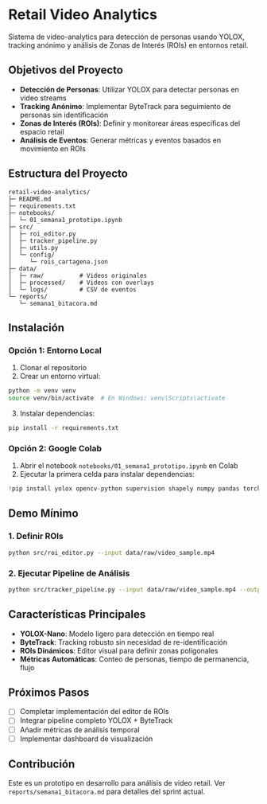 # Retail Video Analytics

Sistema de video-analytics para detección de personas usando YOLOX, tracking anónimo y análisis de Zonas de Interés (ROIs) en entornos retail.

## Objetivos del Proyecto

- **Detección de Personas**: Utilizar YOLOX para detectar personas en video streams
- **Tracking Anónimo**: Implementar ByteTrack para seguimiento de personas sin identificación
- **Zonas de Interés (ROIs)**: Definir y monitorear áreas específicas del espacio retail
- **Análisis de Eventos**: Generar métricas y eventos basados en movimiento en ROIs

## Estructura del Proyecto

```
retail-video-analytics/
├─ README.md
├─ requirements.txt
├─ notebooks/
│  └─ 01_semana1_prototipo.ipynb
├─ src/
│  ├─ roi_editor.py
│  ├─ tracker_pipeline.py
│  ├─ utils.py
│  └─ config/
│     └─ rois_cartagena.json
├─ data/
│  ├─ raw/          # Videos originales
│  ├─ processed/    # Videos con overlays
│  └─ logs/         # CSV de eventos
└─ reports/
   └─ semana1_bitacora.md
```

## Instalación

### Opción 1: Entorno Local

1. Clonar el repositorio
2. Crear un entorno virtual:
```bash
python -m venv venv
source venv/bin/activate  # En Windows: venv\Scripts\activate
```

3. Instalar dependencias:
```bash
pip install -r requirements.txt
```

### Opción 2: Google Colab

1. Abrir el notebook `notebooks/01_semana1_prototipo.ipynb` en Colab
2. Ejecutar la primera celda para instalar dependencias:
```python
!pip install yolox opencv-python supervision shapely numpy pandas torch torchvision
```

## Demo Mínimo

### 1. Definir ROIs
```bash
python src/roi_editor.py --input data/raw/video_sample.mp4
```

### 2. Ejecutar Pipeline de Análisis
```bash
python src/tracker_pipeline.py --input data/raw/video_sample.mp4 --output data/processed/
```

## Características Principales

- **YOLOX-Nano**: Modelo ligero para detección en tiempo real
- **ByteTrack**: Tracking robusto sin necesidad de re-identificación
- **ROIs Dinámicos**: Editor visual para definir zonas poligonales
- **Métricas Automáticas**: Conteo de personas, tiempo de permanencia, flujo

## Próximos Pasos

- [ ] Completar implementación del editor de ROIs
- [ ] Integrar pipeline completo YOLOX + ByteTrack
- [ ] Añadir métricas de análisis temporal
- [ ] Implementar dashboard de visualización

## Contribución

Este es un prototipo en desarrollo para análisis de video retail. Ver `reports/semana1_bitacora.md` para detalles del sprint actual.